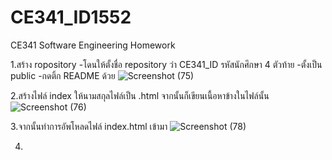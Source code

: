 # CE341_ID1552
CE341 Software Engineering Homework

1.สร้าง ropository 
-โดนให้ตั้งชื่อ repository ว่า CE341_ID รหัสนักศึกษา 4 ตัวท้าย 
-ตั้งเป็น public
-กดติ้ก README ด้วย
![Screenshot (75)](https://github.com/Aminopentanedioate/CE341_ID1552/assets/113123840/da9fd8e4-b703-4f07-a77a-030a63ff5eed)


2.สร้างไฟล์ index ให้นามสกุลไฟล์เป็น .html จากนั้นก็เขียนเนื้อหาข้างในไฟล์นั้น
![Screenshot (76)](https://github.com/Aminopentanedioate/CE341_ID1552/assets/113123840/41c23dac-db3b-4e9c-9ae7-21bb2ca0f1b0)


3.จากนั้นทำการอัพโหลดไฟล์ index.html เข้ามา
![Screenshot (78)](https://github.com/Aminopentanedioate/CE341_ID1552/assets/113123840/585b300b-86c6-4661-aca3-575a9101f1ba)


4.
